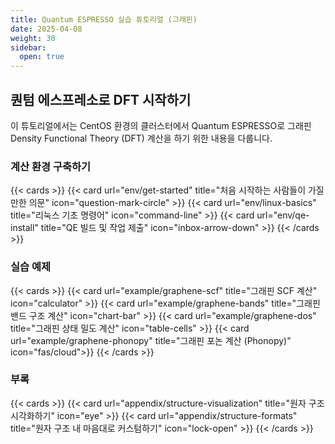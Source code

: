 ```yaml
---
title: Quantum ESPRESSO 실습 튜토리얼 (그래핀)
date: 2025-04-08
weight: 30
sidebar:
  open: true
---
```


## 퀀텀 에스프레소로 DFT 시작하기

이 튜토리얼에서는 CentOS 환경의 클러스터에서 Quantum ESPRESSO로 그래핀 Density Functional Theory (DFT) 계산을 하기 위한 내용을 다룹니다.


### 계산 환경 구축하기
{{< cards >}}
{{< card url="env/get-started" title="처음 시작하는 사람들이 가질만한 의문" icon="question-mark-circle" >}}
{{< card url="env/linux-basics" title="리눅스 기초 명령어" icon="command-line" >}}
{{< card url="env/qe-install" title="QE 빌드 및 작업 제출" icon="inbox-arrow-down" >}}
{{< /cards >}}


### 실습 예제
{{< cards >}}
{{< card url="example/graphene-scf" title="그래핀 SCF 계산" icon="calculator" >}}
{{< card url="example/graphene-bands" title="그래핀 밴드 구조 계산" icon="chart-bar" >}}
{{< card url="example/graphene-dos" title="그래핀 상태 밀도 계산" icon="table-cells" >}}
{{< card url="example/graphene-phonopy" title="그래핀 포논 계산 (Phonopy)" icon="fas/cloud">}}
{{< /cards >}}

### 부록
{{< cards >}}
{{< card url="appendix/structure-visualization" title="원자 구조 시각화하기" icon="eye" >}}
{{< card url="appendix/structure-formats" title="원자 구조 내 마음대로 커스텀하기" icon="lock-open" >}}
{{< /cards >}}
